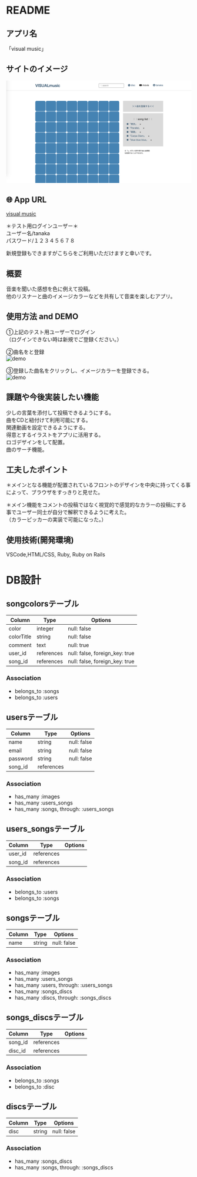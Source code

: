 # README
<!-- 
This README would normally document whatever steps are necessary to get the
application up and running.

Things you may want to cover:

* Ruby version

* System dependencies

* Configuration

* Database creation

* Database initialization

* How to run the test suite

* Services (job queues, cache servers, search engines, etc.)

* Deployment instructions

* ... -->


## アプリ名 

「visual music」

## サイトのイメージ
  
![トップページのイメージ](TopPage.png)  
  
## 🌐 App URL
  
[visual music](https://visualmusicc.herokuapp.com/)  
  
＊テスト用ログインユーザー＊  
ユーザー名/tanaka  
パスワード/１２３４５６７８  
  
新規登録もできますがこちらをご利用いただけますと幸いです。  
  
  
## 概要
  
音楽を聞いた感想を色に例えて投稿。  
他のリスナーと曲のイメージカラーなどを共有して音楽を楽しむアプリ。  
  
## 使用方法 and DEMO
  
①上記のテスト用ユーザーでログイン  
（ログインできない時は新規でご登録ください。）  
  
②曲名をと登録  
![demo](https://gyazo.com/eb4dbd2f8cf8b42721dcc7c489a2da24/raw)  
  
③登録した曲名をクリックし、イメージカラーを登録できる。  
![demo](https://gyazo.com/1042f8fd85b0caffa2b0815782f922d1/raw)  
  
  
  
## 課題や今後実装したい機能
  
少しの言葉を添付して投稿できるようにする。  
曲をCDと紐付けて利用可能にする。  
関連動画を設定できるようにする。  
得意とするイラストをアプリに活用する。  
ロゴデザインをして配置。  
曲のサーチ機能。  
  
  
## 工夫したポイント
  
＊メインとなる機能が配置されているフロントのデザインを中央に持ってくる事によって、ブラウザをすっきりと見せた。  
  
＊メイン機能をコメントの投稿ではなく視覚的で感覚的なカラーの投稿にする事でユーザー同士が自分で解釈できるように考えた。  
（カラーピッカーの実装で可能になった。）  
  
## 使用技術(開発環境)
  
VSCode,HTML/CSS, Ruby, Ruby on Rails  
  
  
# DB設計

## songcolorsテーブル

|Column|Type|Options|
|------|----|-------|
|color|integer|null: false|
|colorTitle|string|null: false|
|comment|text|null: true|
|user_id|references|null: false, foreign_key: true|
|song_id|references|null: false, foreign_key: true|

### Association
- belongs_to :songs
- belongs_to :users



## usersテーブル

|Column|Type|Options|
|------|----|-------|
|name|string|null: false|
|email|string|null: false|
|password|string|null: false|
|song_id|references ||

### Association
- has_many :images
- has_many :users_songs
- has_many :songs, through: :users_songs



## users_songsテーブル

|Column|Type|Options|
|------|----|-------|
|user_id|references||
|song_id|references||

### Association
- belongs_to :users
- belongs_to :songs



## songsテーブル

|Column|Type|Options|
|------|----|-------|
|name|string|null: false|

### Association
- has_many :images
- has_many :users_songs
- has_many :users, through: :users_songs
- has_many :songs_discs
- has_many :discs, through: :songs_discs



## songs_discsテーブル

|Column|Type|Options|
|------|----|-------|
|song_id|references||
|disc_id|references||

### Association
- belongs_to :songs
- belongs_to :disc



## discsテーブル

|Column|Type|Options|
|------|----|-------|
|disc|string|null: false|

### Association 
- has_many :songs_discs
- has_many :songs, through: :songs_discs
